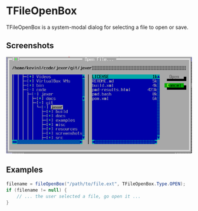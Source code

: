 TFileOpenBox
============

TFileOpenBox is a system-modal dialog for selecting a file to open or save.

Screenshots
-----------

![fileopenbox_1](uploads/ef2b70e337afc797236b3c24b07a6e44/fileopenbox_1.png)

Examples
--------

```Java
filename = fileOpenBox("/path/to/file.ext", TFileOpenBox.Type.OPEN);
if (filename != null) {
    // ... the user selected a file, go open it ...
}
```

